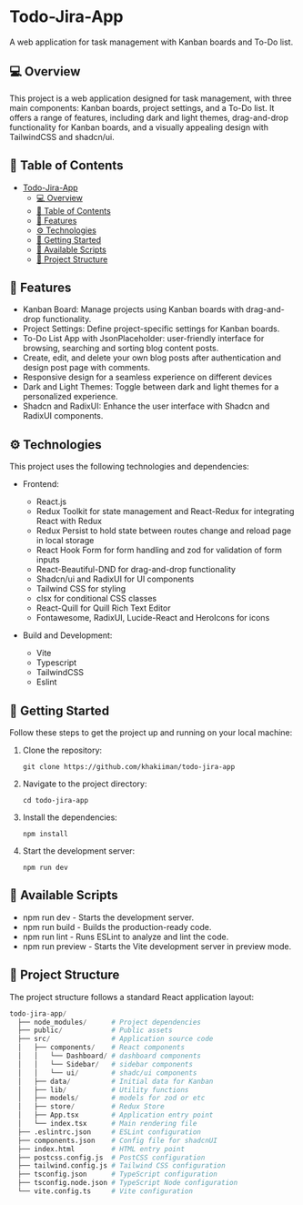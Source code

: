 # Todo-Jira-App

A web application for task management with Kanban boards and To-Do list.

## 💻 Overview

This project is a web application designed for task management, with three main components: Kanban boards, project settings, and a To-Do list. It offers a range of features, including dark and light themes, drag-and-drop functionality for Kanban boards, and a visually appealing design with TailwindCSS and shadcn/ui.

## 📖 Table of Contents

- [Todo-Jira-App](#todo-jira-app)
  - [💻 Overview](#-overview)
  - [📖 Table of Contents](#-table-of-contents)
  - [🎉 Features](#-features)
  - [⚙️ Technologies](#️-technologies)
  - [🚀 Getting Started](#-getting-started)
  - [📜 Available Scripts](#-available-scripts)
  - [📂 Project Structure](#-project-structure)

## 🎉 Features

- Kanban Board: Manage projects using Kanban boards with drag-and-drop functionality.
- Project Settings: Define project-specific settings for Kanban boards.
- To-Do List App with JsonPlaceholder: user-friendly interface for browsing, searching and sorting blog content posts.
- Create, edit, and delete your own blog posts after authentication and design post page with comments.
- Responsive design for a seamless experience on different devices
- Dark and Light Themes: Toggle between dark and light themes for a personalized experience.
- Shadcn and RadixUI: Enhance the user interface with Shadcn and RadixUI components.

## ⚙️ Technologies

This project uses the following technologies and dependencies:

- Frontend:

  - React.js
  - Redux Toolkit for state management and React-Redux for integrating React with Redux
  - Redux Persist to hold state between routes change and reload page in local storage
  - React Hook Form for form handling and zod for validation of form inputs
  - React-Beautiful-DND for drag-and-drop functionality
  - Shadcn/ui and RadixUI for UI components
  - Tailwind CSS for styling
  - clsx for conditional CSS classes
  - React-Quill for Quill Rich Text Editor
  - Fontawesome, RadixUI, Lucide-React and HeroIcons for icons

- Build and Development:
  - Vite
  - Typescript
  - TailwindCSS
  - Eslint

## 🚀 Getting Started

Follow these steps to get the project up and running on your local machine:

1. Clone the repository:

   ```shell
   git clone https://github.com/khakiiman/todo-jira-app
   ```
2. Navigate to the project directory:
   ```shell
   cd todo-jira-app
   ```
3. Install the dependencies:
   ```shell
   npm install
   ```
4. Start the development server:
   ```shell
   npm run dev
   ```
## 📜 Available Scripts
- npm run dev - Starts the development server.
- npm run build - Builds the production-ready code.
- npm run lint - Runs ESLint to analyze and lint the code.
- npm run preview - Starts the Vite development server in preview mode.

## 📂 Project Structure

The project structure follows a standard React application layout:

```python
todo-jira-app/
  ├── node_modules/      # Project dependencies
  ├── public/            # Public assets
  ├── src/               # Application source code
  │   ├── components/    # React components
  │   │   └── Dashboard/ # dashboard components
  │   │   └── Sidebar/   # sidebar components
  │   │   └── ui/        # shadc/ui components
  │   ├── data/          # Initial data for Kanban
  │   ├── lib/           # Utility functions
  │   ├── models/        # models for zod or etc
  │   ├── store/         # Redux Store
  │   ├── App.tsx        # Application entry point
  │   └── index.tsx      # Main rendering file
  ├── .eslintrc.json     # ESLint configuration
  ├── components.json    # Config file for shadcnUI
  ├── index.html         # HTML entry point
  ├── postcss.config.js  # PostCSS configuration
  ├── tailwind.config.js # Tailwind CSS configuration
  ├── tsconfig.json      # TypeScript configuration
  ├── tsconfig.node.json # TypeScript Node configuration
  └── vite.config.ts     # Vite configuration
```